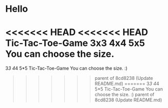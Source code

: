# Hello
<<<<<<< HEAD
<<<<<<< HEAD
Tic-Tac-Toe-Game
3x3 4x4 5x5  
You can choose the size.
=======
3*3 4*4 5*5 
Tic-Tac-Toe-Game You can choose the size. :)
>>>>>>> parent of 8cd8238 (Update README.md)
=======
3*3 4*4 5*5 
Tic-Tac-Toe-Game You can choose the size. :)
>>>>>>> parent of 8cd8238 (Update README.md)
